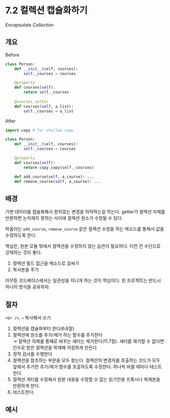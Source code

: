 # 7.2 컬렉션 캡슐화하기

_Encapsulate Collection_

## 개요

Before

```python
class Person:
    def __init__(self, courses):
        self._courses = courses

    @property
    def courses(self):
        return self._courses
    
    @courses.setter
    def courses(self, a_list):
        self._courses = a_list

```

After

```python
import copy # for shallow copy

class Person:
    def __init__(self, courses):
        self._courses = courses

    @property
    def courses(self):
        return copy.copy(self._courses)

    def add_course(self, a_course): ...
    def remove_course(self, a_course): ...
```

## 배경

가변 데이터를 캡슐화해서 원치않는 변경을 허락하는걸 막는다. getter가 컬렉션 자체를 반환하면 눈치채지 못하는 사이에 컬렉션 원소가 수정될 수 있다.

파울러는 `add_course`, `remove_course` 같은 컬렉션 수정을 하는 메소드를 통해서 값을 수정하도록 한다.

핵심은, 원본 모듈 밖에서 컬렉션을 수정하지 않는 습관이 필요하다. 이런 건 수단으로 강제하는 것이 좋다.

1. 컬렉션 필드 접근을 메소드로 감싸기
2. 복사본을 주기

아무튼 코드베이스에서는 일관성을 지니게 하는 것이 핵심이다. 한 프로젝트는 반드시 하나의 방식을 공유하자.

## 절차

`<br />`, `→` 복사해서 쓰기

1. 컬렉션을 캡슐화부터 한다(6.6절)
2. 컬렉션에 원소를 추가/제거 하는 함수를 추가한다 <br />
→ 컬렉션 자체를 통째로 바꾸는 세터는 제거한다(11.7절). 세터를 제거할 수 없다면 인수로 받은 컬렉션을 복제해 저장하게 만든다
3. 정적 검사를 수행한다
4. 컬렉션을 참조하는 부분을 모두 찾는다. 컬렉션의 변경자를 호출하는 코드가 모두 앞에서 추가한 추가/제거 함수를 호출하도록 수정한다. 하나씩 바꿀 때마다 테스트한다.
5. 컬렉션 게터를 수정해서 원본 내용을 수정할 수 없는 읽기전용 프록시나 복제본을 반환하게 한다.
6. 테스트한다.

## 예시
